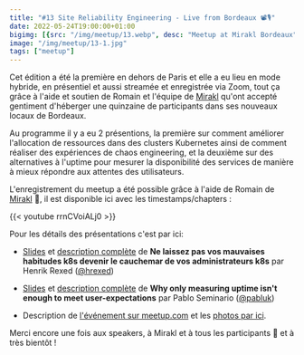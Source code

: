 ```yaml
---
title: "#13 Site Reliability Engineering - Live from Bordeaux 📽️🎙️"
date: 2022-05-24T19:00:00+01:00
bigimg: [{src: "/img/meetup/13.webp", desc: "Meetup at Mirakl Bordeaux"}]
image: "/img/meetup/13-1.jpg"
tags: ["meetup"]
---
```


Cet édition a été la première en dehors de Paris et elle a eu lieu en mode hybride,
en présentiel et aussi streamée et enregistrée via Zoom, tout ça grâce à l'aide et
soutien de Romain et l'équipe de [Mirakl](https://www.mirakl.com/) qu'ont accepté gentiment
d'héberger une quinzaine de participants dans ses nouveaux locaux de Bordeaux.

Au programme il y a eu 2 présentions, la première sur comment améliorer l'allocation
de ressources dans des clusters Kubernetes ainsi de comment réaliser des
expériences de chaos engineering, et la deuxième sur des alternatives à l'uptime
pour mesurer la disponibilité des services de manière à mieux répondre aux attentes
des utilisateurs.

<!--more-->

L'enregistrement du meetup a été possible grâce à l'aide de Romain de [Mirakl](https://www.mirakl.com/) 🙏, il est disponible ici avec les timestamps/chapters :

{{< youtube rrnCVoiALj0 >}}

Pour les détails des présentations c'est par ici:

* [Slides](https://github.com/sre-france/meetups/blob/main/meetups/2022-05-24/ne-laissez-pas-vos-mauvaises-habitudes-k8s-devenir-le-cauchemar-de-vos-administrateurs-k8s.md) et [description complète](https://github.com/sre-france/meetups/blob/main/meetups/2022-05-24/ne-laissez-pas-vos-mauvaises-habitudes-k8s-devenir-le-cauchemar-de-vos-administrateurs-k8s.md) de **Ne laissez pas vos mauvaises habitudes k8s devenir le cauchemar de vos administrateurs k8s** par Henrik Rexed ([@hrexed](https://twitter.com/hrexed))
* [Slides](https://github.com/sre-france/meetups/blob/main/meetups/2022-05-24/why-only-measuring-uptime-isnt-enough-to-meet-user-expectations.pdf) et [description complète](https://github.com/sre-france/meetups/blob/main/meetups/2022-05-24/why-only-measuring-uptime-isnt-enough-to-meet-user-expectations.md) de **Why only measuring uptime isn't enough to meet user-expectations** par Pablo Seminario ([@pabluk](https://twitter.com/pabluk))


* Description de [l'événement sur meetup.com](https://www.meetup.com/Site-Reliability-Engineering-France/events/285345167/) et les [photos par ici](https://www.meetup.com/Site-Reliability-Engineering-France/photos/32423939/).

Merci encore une fois aux speakers, à Mirakl et à tous les participants 🙏 et à très bientôt !
